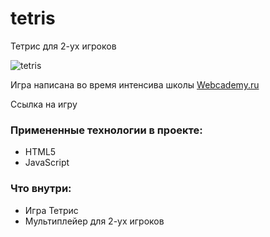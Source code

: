 # tetris
Тетрис для 2-ух игроков

![tetris]()

Игра написана во время интенсива школы [Webcademy.ru](https://webcademy.ru)

Ссылка на игру []()

### Примененные технологии в проекте:

* HTML5
* JavaScript

### Что внутри:

* Игра Тетрис
* Мультиплейер для 2-ух игроков
